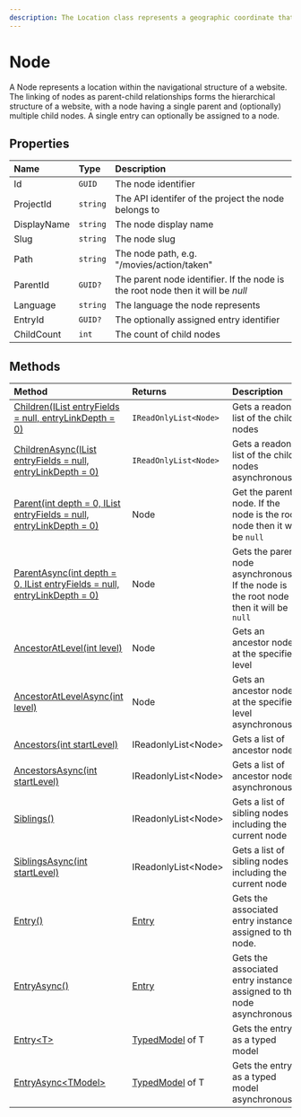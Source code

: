 ```yaml
---
description: The Location class represents a geographic coordinate that specifies the position of a point on the Earth's surface.
---
```


# Node

A Node represents a location within the navigational structure of a website. The linking of nodes as parent-child relationships forms the hierarchical structure of a website, with a node having a single parent and (optionally) multiple child nodes. A single entry can optionally be assigned to a node.

## Properties

| Name | Type | Description |
| :--- | :--- | :---------- |
| Id | `GUID` | The node identifier |
| ProjectId | `string` | The API identifer of the project the node belongs to |
| DisplayName | `string` | The node display name |
| Slug | `string` | The node slug |
| Path | `string` | The node path, e.g. "/movies/action/taken" |
| ParentId | `GUID?` | The parent node identifier. If the node is the root node then it will be _null_ |
| Language | `string` | The language the node represents |
| EntryId | `GUID?` | The optionally assigned entry identifier |
| ChildCount | `int` | The count of child nodes |

## Methods

| Method | Returns | Description |
| :----- | :------ | :-----------|
| [Children(IList<string> entryFields = null, entryLinkDepth = 0)](/model/node-methods.md#children) | `IReadOnlyList<Node>`| Gets a readonly list of the child nodes |
| [ChildrenAsync(IList<string> entryFields = null, entryLinkDepth = 0)](/model/node-methods.md#childrenasync) | `IReadOnlyList<Node>`| Gets a readonly list of the child nodes asynchronously |
| [Parent(int depth = 0, IList<string> entryFields = null, entryLinkDepth = 0)](/model/node-methods.md#parent) | Node | Get the parent node. If the node is the root node then it will be `null` |
| [ParentAsync(int depth = 0, IList<string> entryFields = null, entryLinkDepth = 0)](/model/node-methods.md#parentasync) | Node | Gets the parent node asynchronously. If the node is the root node then it will be `null` |
| [AncestorAtLevel(int level)](/model/node-methods.md#ancestoratlevel) | Node | Gets an ancestor node at the specified level
| [AncestorAtLevelAsync(int level)](/model/node-methods.md#ancestoratlevelasync) | Node | Gets an ancestor node at the specified level asynchronously |
| [Ancestors(int startLevel)](/model/node-methods.md#ancestors) | IReadonlyList&lt;Node&gt; | Gets a list of ancestor nodes |
| [AncestorsAsync(int startLevel)](/model/node-methods.md#ancestorsasync) | IReadonlyList&lt;Node&gt; | Gets a list of ancestor nodes asynchronously |
| [Siblings()](/model/node-methods.md#siblings) | IReadonlyList&lt;Node&gt; | Gets a list of sibling nodes including the current node |
| [SiblingsAsync(int startLevel)](/model/node-methods.md#siblingsasync) | IReadonlyList&lt;Node&gt; | Gets a list of sibling nodes including the current node |
| [Entry()](/model/node-methods.md#entry) | [Entry](/model/entry.md) | Gets the associated entry instance assigned to the node. |
| [EntryAsync()](/model/node-methods.md#entryasync) | [Entry](/model/entry.md) | Gets the associated entry instance assigned to the node asynchronously.  |
| [Entry&lt;T&gt;](/model/node-methods.md#entryt)  | [TypedModel](/key-concepts/typed-models.ms) of T | Gets the entry as a typed model |
| [EntryAsync&lt;TModel&gt;](/model/node-methods.md#entryasynct)  | [TypedModel](/key-concepts/typed-models.ms) of T | Gets the entry as a typed model asynchronously |
